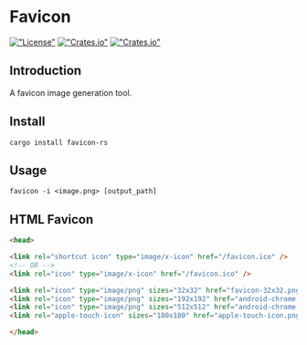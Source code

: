 # Favicon

[!["License"](https://img.shields.io/github/license/leonardwoo/favicon-rs?style=flat-square)](https://github.com/leonardwoo/favicon-rs/blob/main/LICENSE)
[!["Crates.io"](https://img.shields.io/crates/d/favicon-rs?style=flat-square)](https://srl.cx/jIUoJvBB)
[!["Crates.io"](https://img.shields.io/crates/v/favicon-rs?style=flat-square)](https://srl.cx/jIUoJvBB)

## Introduction

A favicon image generation tool.

## Install

```shell
cargo install favicon-rs
```

## Usage

```shell
favicon -i <image.png> [output_path]
```

## HTML Favicon

```html
<head>

<link rel="shortcut icon" type="image/x-icon" href="/favicon.ico" />
<!-- OR -->
<link rel="icon" type="image/x-icon" href="/favicon.ico" />

<link rel="icon" type="image/png" sizes="32x32" href="favicon-32x32.png" />
<link rel="icon" type="image/png" sizes="192x192" href="android-chrome-192x192.png" />
<link rel="icon" type="image/png" sizes="512x512" href="android-chrome-512x512.png" />
<link rel="apple-touch-icon" sizes="180x180" href="apple-touch-icon.png" />

</head>
```
